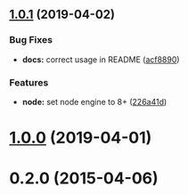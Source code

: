 ## [1.0.1](https://github.com/aranasoft/coffeelint-teamcity/compare/v1.0.0...v1.0.1) (2019-04-02)


### Bug Fixes

* **docs:** correct usage in README ([acf8890](https://github.com/aranasoft/coffeelint-teamcity/commit/acf8890))


### Features

* **node:** set node engine to 8+ ([226a41d](https://github.com/aranasoft/coffeelint-teamcity/commit/226a41d))



# [1.0.0](https://github.com/aranasoft/coffeelint-teamcity/compare/v0.2.0...v1.0.0) (2019-04-01)



# 0.2.0 (2015-04-06)



